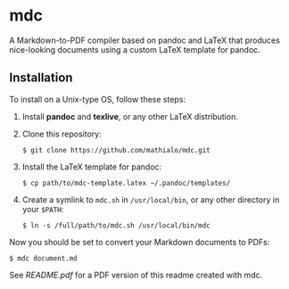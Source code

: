# mdc

A Markdown-to-PDF compiler based on pandoc and LaTeX that produces nice-looking documents using a custom LaTeX template for pandoc.


## Installation
To install on a Unix-type OS, follow these steps:

 1. Install __pandoc__ and __texlive__, or any other LaTeX distribution.

 2. Clone this repository:

     ```
     $ git clone https://github.com/mathialo/mdc.git
     ```

 3. Install the LaTeX template for pandoc:

     ```
     $ cp path/to/mdc-template.latex ~/.pandoc/templates/
     ```

 4. Create a symlink to `mdc.sh` in `/usr/local/bin`, or any other directory in your `$PATH`:

     ```
     $ ln -s /full/path/to/mdc.sh /usr/local/bin/mdc
     ```

Now you should be set to convert your Markdown documents to PDFs:

```
$ mdc document.md
```

See _README.pdf_ for a PDF version of this readme created with mdc.
